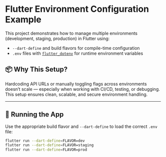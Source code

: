 # Flutter Environment Configuration Example

This project demonstrates how to manage multiple environments (development, staging, production) in Flutter using:

- `--dart-define` and build flavors for compile-time configuration
- `.env` files with [`flutter_dotenv`](https://pub.dev/packages/flutter_dotenv) for runtime environment variables

## 📦 Why This Setup?

Hardcoding API URLs or manually toggling flags across environments doesn’t scale — especially when working with CI/CD, testing, or debugging. This setup ensures clean, scalable, and secure environment handling.

---

## 🚀 Running the App

Use the appropriate build flavor and `--dart-define` to load the correct `.env` file:

```bash
flutter run --dart-define=FLAVOR=dev
flutter run --dart-define=FLAVOR=staging
flutter run --dart-define=FLAVOR=prod
